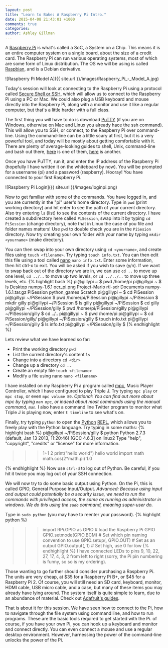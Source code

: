 ```yaml
---
layout: post
title: "Learn to Bake: A Raspberry Pi Intro."
date: 2015-04-08 21:43:01 +1000
comments: true
categories: 
author: Ashley Gillman
---
```


A [Raspberry Pi](http://www.raspberrypi.org/ "Raspberry Pi Homepage") is what's called a SoC, a System on a Chip. This means it is an entire computer system on a single board, about the size of a credit card.
The Raspberry Pi can run various operating systems, most of which are some form of Linux distribution. The OS we will be using is called [Raspbian](http://www.raspbian.org/ "Raspbian Homepage"), and is a Debian derivative.

![Raspberry Pi Model A]({{ site.url }}/images/Raspberry_Pi_-_Model_A.jpg)

<!--more-->

Today's session will look at connecting to the Raspberry Pi using a protocol called [Secure Shell or SSH](http://en.wikipedia.org/wiki/Secure_Shell "SSH on Wikipedia"), which will allow us to connect to the Raspberry Pi using a PC or Mac. We could also plug a USB keyboard and mouse directly into the Raspberry Pi, along with a monitor and use it like a regular computer, but that's a little harder with a full class.

The first thing you will have to do is download [PuTTY](http://www.putty.org/ "PuTTY Homepage") (if you are on Windows, otherwise on Mac and Linux you already hace the ssh command). This will allow you to SSH, or connect, to the Raspberry Pi over command-line. Using the command-line can be a little scary at first, but it is a very powerful tool, and today will be mostly about getting comfortable with it. There are plenty of average-looking guides to shell, Unix, command-line and bash out there, [here](http://www.ee.surrey.ac.uk/Teaching/Unix/unixintro.html "Surrey EE Unix Intro") is one of them, [here](http://linuxcommand.org/learning_the_shell.php "LinuxCommand - Learning the Shell") is another.

Once you have PuTTY, run it, and enter the IP address of the Raspberry Pi (hopefully I have written it on the whiteboard by now). You will be prompted for a username (pi) and a password (raspberry). Hooray! You have connected to your first Raspberry Pi.

![Raspberry Pi Login]({{ site.url }}/images/loginpi.png)

Now to get familiar with some of the commands. You have logged in, and you are currently in the "pi" user's home directory. Type in `pwd` (print working directory) and hit enter to see the path of your current directory. Also try entering `ls` (list) to see the contents of the current directory. I have created a subdirectory here called `PiSession`, swap into it by typing `cd PiSession` (change directory), note that in Linux the case of you file and folder names matters! Use `pwd` to double check you are in the `PiSesion` directory. Now try creating your own folder with your name by typing `mkdir <yourname>` (make directory).

You can then swap into your own directory using `cd <yourname>`, and create files using `touch <filename>`. Try typing `touch info.txt`. You can then edit this file using a tool called [nano](http://www.nano-editor.org/ "GNU nano editor") `nano info.txt`. Enter some information, then hit ctrl-x to exit. You will be asked if you wish to save (y/n). If we want to swap back out of the directory we are in, we can use `cd ..` to move up one level, `cd ../..` to move up two levels, or `cd ../../..` to move up three levels, etc.
{% highlight bash %}
pi@gillypi ~ $ pwd
/home/pi
pi@gillypi ~ $ ls
Desktop    numpy-1.6.1         ocr_pi.png  Project-Mario  rtl-sdr
Documents  numpy-1.6.1.tar.gz  PiSession   python_games   Scratch
pi@gillypi ~ $ cd PiSession
pi@gillypi ~/PiSession $ pwd
/home/pi/PiSession
pi@gillypi ~/PiSession $ mkdir gilly
pi@gillypi ~/PiSession $ ls
gilly
pi@gillypi ~/PiSession $ cd gilly
pi@gillypi ~/PiSession/gilly $ pwd
/home/pi/PiSession/gilly
pi@gillypi ~/PiSession/gilly $ cd ../..
pi@gillypi ~ $ pwd
/home/pi
pi@gillypi ~ $ cd PiSession/gilly/
pi@gillypi ~/PiSession/gilly $ touch info.txt
pi@gillypi ~/PiSession/gilly $ ls
info.txt
pi@gillypi ~/PiSession/gilly $ 
{% endhighlight %}

Lets review what we have learned so far:

- Print the working directory `pwd`
- List the current directory's content `ls`
- Change into a directory `cd <dir>`
- Change up a directory `cd ..`
- Create an empty file `touch <filename>`
- Modify a file using nano `nano <filename>`

I have installed on my Raspberry Pi a program called [mpc](http://www.musicpd.org/clients/mpc/ "MPC page on MPD website"), Music Player Controller, which I have configured to play Triple J. Try typing `mpc play` or `mpc stop`, or even `mpc volume 80`. *Optional: You can find out more about mpc by typing `man mpc`, or indeed about most commands using the manual command, `man`.* I also have a command line Twitter program to monitor what Triple J is playing now, enter `t timeline` to see what's on.

Finally, try typing `python` to open the [Python](http://python.org/ "Python Homepage") [REPL](http://en.wikipedia.org/wiki/Read%E2%80%93eval%E2%80%93print_loop "REPL on Wikipedia"), which allows you to freely play with the Python language. Try typing in some maths:
{% highlight bash %}
pi@gillypi ~/PiSession/gilly $ python
Python 2.7.3 (default, Jan 13 2013, 11:20:46) 
[GCC 4.6.3] on linux2
Type "help", "copyright", "credits" or "license" for more information.
>>> 1+1
2
>>> print("hello world")
hello world
>>> import math
>>> math.cos(2*math.pi)
1.0
>>> 
{% endhighlight %}
Now use `ctrl-d` to log out of Python. Be careful, if you hit it twice you may log out of your SSH connection.

We will now try to do some basic output using Python. On the Pi, this is called GPIO, General Purpose Input/Output. *Advanced: Because using input and output could potentially be a security issue, we need to run the commands with privileged access, the same as running as administrator in windows. We do this using the `sudo` command, meaning super-user do.*

Type in `sudo python` (you may have to reenter your password).
{% highlight python %}
>>> import RPi.GPIO as GPIO # load the Raspberry Pi GPIO
>>> GPIO.setmode(GPIO.BCM) # Set which pin naming convention to use
>>> GPIO.setup(<pin>, GPIO.OUT) # Set <pin> as an output
>>> GPIO.output(<pin>, 1) # Set <pin> high, use 0 for low
{% endhighlight %}
I have connected LEDs to pins 9, 10, 22, 27, 17, 4, 3, 2 from left to right (sorry, the Pi pin numbering is funny, so so is my ordering).

Those wanting to go further should consider purchasing a Raspberry Pi. The units are very cheap, at $35 for a Raspberry Pi B+, or $45 for a Raspberry Pi 2. Of course, you will still need an SD card, keyboard, monitor, HDMI cable, USB micro cable, and a case, but many of these items you may already have lying around. The system itself is quite simple to learn, due to an abundance of material. Check out [Adafruit's guides](https://learn.adafruit.com/category/raspberry-pi "Learn Raspberry Pi at Adafruit").

That is about it for this session. We have seen how to connect to the Pi, how to navigate through the file system using command line, and how to run programs. These are the basic tools required to get started with the Pi. of course, if you have your own Pi, you can hook up a keyboard and monitor and connect directly. You can even connect a mouse and use a regular desktop environment. However, harnessing the power of the command-line unlocks the power of the Pi.
